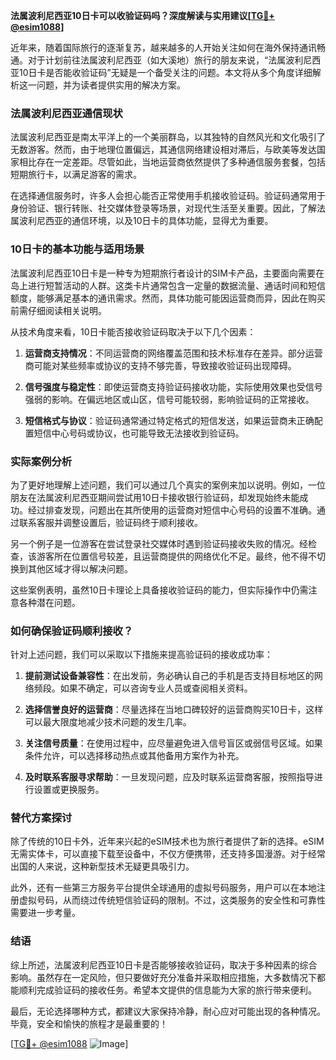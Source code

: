**法属波利尼西亚10日卡可以收验证码吗？深度解读与实用建议[[TG💪+ @esim1088](https://t.me/s/esim1088)]**

近年来，随着国际旅行的逐渐复苏，越来越多的人开始关注如何在海外保持通讯畅通。对于计划前往法属波利尼西亚（如大溪地）旅行的朋友来说，“法属波利尼西亚10日卡是否能收验证码”无疑是一个备受关注的问题。本文将从多个角度详细解析这一问题，并为读者提供实用的解决方案。

### 法属波利尼西亚通信现状

法属波利尼西亚是南太平洋上的一个美丽群岛，以其独特的自然风光和文化吸引了无数游客。然而，由于地理位置偏远，其通信网络建设相对滞后，与欧美等发达国家相比存在一定差距。尽管如此，当地运营商依然提供了多种通信服务套餐，包括短期旅行卡，以满足游客的需求。

在选择通信服务时，许多人会担心能否正常使用手机接收验证码。验证码通常用于身份验证、银行转账、社交媒体登录等场景，对现代生活至关重要。因此，了解法属波利尼西亚的通信环境，以及10日卡的具体功能，显得尤为重要。

### 10日卡的基本功能与适用场景

法属波利尼西亚10日卡是一种专为短期旅行者设计的SIM卡产品，主要面向需要在岛上进行短暂活动的人群。这类卡片通常包含一定量的数据流量、通话时间和短信额度，能够满足基本的通讯需求。然而，具体功能可能因运营商而异，因此在购买前需仔细阅读相关说明。

从技术角度来看，10日卡能否接收验证码取决于以下几个因素：

1. **运营商支持情况**：不同运营商的网络覆盖范围和技术标准存在差异。部分运营商可能对某些频率或协议的支持不够完善，导致接收验证码出现障碍。
   
2. **信号强度与稳定性**：即使运营商支持验证码接收功能，实际使用效果也受信号强弱的影响。在偏远地区或山区，信号可能较弱，影响验证码的正常接收。

3. **短信格式与协议**：验证码通常通过特定格式的短信发送，如果运营商未正确配置短信中心号码或协议，也可能导致无法接收到验证码。

### 实际案例分析

为了更好地理解上述问题，我们可以通过几个真实的案例来加以说明。例如，一位朋友在法属波利尼西亚期间尝试用10日卡接收银行验证码，却发现始终未能成功。经过排查发现，问题出在其所使用的运营商对短信中心号码的设置不准确。通过联系客服并调整设置后，验证码终于顺利接收。

另一个例子是一位游客在尝试登录社交媒体时遇到验证码接收失败的情况。经检查，该游客所在位置信号较差，且运营商提供的网络优化不足。最终，他不得不切换到其他区域才得以解决问题。

这些案例表明，虽然10日卡理论上具备接收验证码的能力，但实际操作中仍需注意各种潜在问题。

### 如何确保验证码顺利接收？

针对上述问题，我们可以采取以下措施来提高验证码的接收成功率：

1. **提前测试设备兼容性**：在出发前，务必确认自己的手机是否支持目标地区的网络频段。如果不确定，可以咨询专业人员或查阅相关资料。

2. **选择信誉良好的运营商**：尽量选择在当地口碑较好的运营商购买10日卡，这样可以最大限度地减少技术问题的发生几率。

3. **关注信号质量**：在使用过程中，应尽量避免进入信号盲区或弱信号区域。如果条件允许，可以选择移动热点或其他备用方案作为补充。

4. **及时联系客服寻求帮助**：一旦发现问题，应及时联系运营商客服，按照指导进行设置或更换服务。

### 替代方案探讨

除了传统的10日卡外，近年来兴起的eSIM技术也为旅行者提供了新的选择。eSIM无需实体卡，可以直接下载至设备中，不仅方便携带，还支持多国漫游。对于经常出国的人来说，这种新型技术无疑更具吸引力。

此外，还有一些第三方服务平台提供全球通用的虚拟号码服务，用户可以在本地注册虚拟号码，从而绕过传统短信验证码的限制。不过，这类服务的安全性和可靠性需要进一步考量。

### 结语

综上所述，法属波利尼西亚10日卡是否能够接收验证码，取决于多种因素的综合影响。虽然存在一定风险，但只要做好充分准备并采取相应措施，大多数情况下都能顺利完成验证码的接收任务。希望本文提供的信息能为大家的旅行带来便利。

最后，无论选择哪种方式，都建议大家保持冷静，耐心应对可能出现的各种情况。毕竟，安全和愉快的旅程才是最重要的！

[[TG💪+ @esim1088](https://t.me/s/esim1088) ![Image](https://i.postimg.cc/4NQfJmqS/Snipaste-2025-05-13-00-14-12.png)]